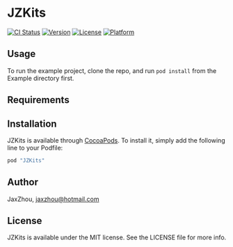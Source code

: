 # JZKits

[![CI Status](http://img.shields.io/travis/JaxZhou/JZKits.svg?style=flat)](https://travis-ci.org/JaxZhou/JZKits)
[![Version](https://img.shields.io/cocoapods/v/JZKits.svg?style=flat)](http://cocoapods.org/pods/JZKits)
[![License](https://img.shields.io/cocoapods/l/JZKits.svg?style=flat)](http://cocoapods.org/pods/JZKits)
[![Platform](https://img.shields.io/cocoapods/p/JZKits.svg?style=flat)](http://cocoapods.org/pods/JZKits)

## Usage

To run the example project, clone the repo, and run `pod install` from the Example directory first.

## Requirements

## Installation

JZKits is available through [CocoaPods](http://cocoapods.org). To install
it, simply add the following line to your Podfile:

```ruby
pod "JZKits"
```

## Author

JaxZhou, jaxzhou@hotmail.com

## License

JZKits is available under the MIT license. See the LICENSE file for more info.
